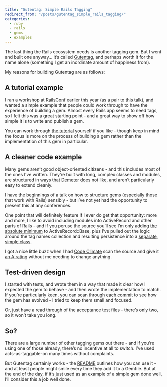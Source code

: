 ```yaml
---
title: "Gutentag: Simple Rails Tagging"
redirect_from: "/posts/gutentag_simple_rails_tagging/"
categories:
  - ruby
  - rails
  - gems
  - examples
---
```

The last thing the Rails ecosystem needs is another tagging gem. But I
went and built one anyway… it’s called
[Gutentag](http://github.com/pat/gutentag), and perhaps worth it for the
name alone (something I get an inordinate amount of happiness from).

My reasons for building Gutentag are as follows:

A tutorial example
------------------

I ran a workshop at [RailsConf](http://railsconf.com/) earlier this year
(as a pair to [this
talk](http://confreaks.com/videos/2482-railsconf2013-crafting-gems)),
and wanted a simple example that people could work through to have the
experience of building a gem. Almost every Rails app seems to need tags,
so I felt this was a great starting point - and a great way to show off
how simple it is to write and publish a gem.

You can work through [the
tutorial](https://web.archive.org/web/20151213065745/http://railsconftutorials.com/2013/sessions/crafting_gems.html)
yourself if you like - though keep in mind the focus is more on the
process of building a gem rather than the implementation of this gem in
particular.

A cleaner code example
----------------------

Many gems aren’t good object-oriented citizens - and this includes most
of the ones I’ve written. They’re built with long, complex classes and
modules, are structured in ways that
[Demeter](http://en.wikipedia.org/wiki/Law_of_Demeter) does not like,
and aren’t particularly easy to extend cleanly.

I have the beginnings of a talk on how to structure gems (especially
those that work with Rails) sensibly - but I’ve not yet had the
opportunity to present this at any conferences.

One point that will definitely feature if I ever do get that
opportunity: more and more, I like to avoid including modules into
ActiveRecord and other parts of Rails - and if you peruse the source
you’ll see I’m only adding [the absolute
minimum](https://github.com/pat/gutentag/blob/master/lib/gutentag/active_record.rb)
to ActiveRecord::Base, plus I’ve pulled out the logic around the tag
names collection and resulting persistence into a [separate, simple
class](https://github.com/pat/gutentag/blob/master/lib/gutentag/persistence.rb).

I got a nice little buzz when I had [Code
Climate](https://codeclimate.com) scan the source and give it [an A
rating](https://codeclimate.com/github/pat/gutentag/) without me needing
to change anything.

Test-driven design
------------------

I started with tests, and wrote them in a way that made it clear how I
expected the gem to behave - and then wrote the implementation to match.
If you’re particularly keen, you can scan through [each
commit](https://github.com/pat/gutentag/commits/master) to see how the
gem has evolved - I tried to keep them small and focused.

Or, just have a read through of the acceptance test files - there’s
[only](https://github.com/pat/gutentag/blob/master/spec/acceptance/tags_spec.rb)
[two](https://github.com/pat/gutentag/blob/master/spec/acceptance/tag_names_spec.rb),
so it won’t take you long.

So?
---

There are a large number of other tagging gems out there - and if you’re
using one of those already, there’s no incentive at all to switch. I’ve
used acts-as-taggable-on many times without complaints.

But Gutentag certainly works - the
[README](https://github.com/pat/gutentag/blob/master/README.md) outlines
how you can use it - and at least people might smile every time they add
it to a Gemfile. But at the end of the day, if it’s just used as an
example of a simple gem done well, I’ll consider this a job well done.
